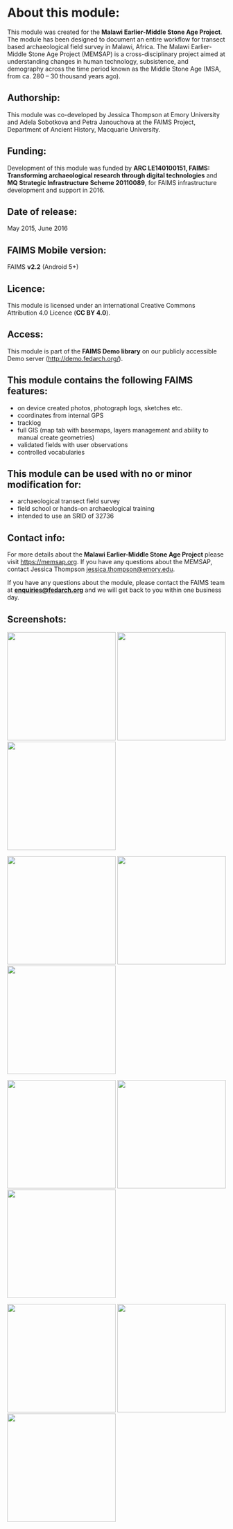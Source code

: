 # About this module:
This module was created for the **Malawi Earlier-Middle Stone Age Project**. The module has been designed to document an entire workflow for transect based archaeological field survey in Malawi, Africa. The Malawi Earlier-Middle Stone Age Project (MEMSAP) is a cross-disciplinary project aimed at understanding changes in human technology, subsistence, and demography across the time period known as the Middle Stone Age (MSA, from ca. 280 – 30 thousand years ago).

## Authorship:
This module was co-developed by Jessica Thompson at Emory University and Adela Sobotkova and Petra Janouchova at the FAIMS Project, Department of Ancient History, Macquarie University.

## Funding:
Development of this module was funded by **ARC LE140100151, FAIMS: Transforming archaeological research through digital technologies** and **MQ Strategic Infrastructure Scheme 20110089**, for FAIMS infrastructure development and support in 2016.

## Date of release:
May 2015, June 2016 

## FAIMS Mobile version:
FAIMS **v2.2** (Android 5+)

## Licence:
This module is licensed under an international Creative Commons Attribution 4.0 Licence (**CC BY 4.0**).

## Access:
This module is part of the **FAIMS Demo library** on our publicly accessible Demo server (http://demo.fedarch.org/). 

## This module contains the following FAIMS features:
* on device created photos, photograph logs, sketches etc.
* coordinates from internal GPS
* tracklog
* full GIS (map tab with basemaps, layers management and ability to manual create geometries)
* validated fields with user observations
* controlled vocabularies

## This module can be used with no or minor modification for:
* archaeological transect field survey
* field school or hands-on archaeological training
* intended to use an SRID of 32736

## Contact info:
For more details about the **Malawi Earlier-Middle Stone Age Project** please visit https://memsap.org. If you have any questions about the MEMSAP, contact Jessica Thompson jessica.thompson@emory.edu.

If you have any questions about the module, please contact the FAIMS team at **enquiries@fedarch.org** and we will get back to you within one business day.

## Screenshots:
<p align="left">
  <img src="https://github.com/FAIMS/memsap-survey-2016/blob/master/screenshots/Screenshot_20170913-222016.png" width="250"/>
  <img src="https://github.com/FAIMS/memsap-survey-2016/blob/master/screenshots/Screenshot_20170913-222031.png" width="250"/>
  <img src="https://github.com/FAIMS/memsap-survey-2016/blob/master/screenshots/Screenshot_20170913-222040.png" width="250"/>
</p>
<p align="left">
  <img src="https://github.com/FAIMS/memsap-survey-2016/blob/master/screenshots/Screenshot_20170913-222045.png" width="250"/>
  <img src="https://github.com/FAIMS/memsap-survey-2016/blob/master/screenshots/Screenshot_20170913-222054.png" width="250"/>
  <img src="https://github.com/FAIMS/memsap-survey-2016/blob/master/screenshots/Screenshot_20170913-222101.png" width="250"/>
</p>
<p align="left">
  <img src="https://github.com/FAIMS/memsap-survey-2016/blob/master/screenshots/Screenshot_20170913-222219.png" width="250"/>
  <img src="https://github.com/FAIMS/memsap-survey-2016/blob/master/screenshots/Screenshot_20170913-222240.png" width="250"/>
  <img src="https://github.com/FAIMS/memsap-survey-2016/blob/master/screenshots/Screenshot_20170913-222254.png" width="250"/>
</p>
<p align="left">
  <img src="https://github.com/FAIMS/memsap-survey-2016/blob/master/screenshots/Screenshot_20170913-222312.png" width="250"/>
  <img src="https://github.com/FAIMS/memsap-survey-2016/blob/master/screenshots/Screenshot_20170913-222329.png" width="250"/>
  <img src="https://github.com/FAIMS/memsap-survey-2016/blob/master/screenshots/Screenshot_20170913-222352.png" width="250"/>
</p>
